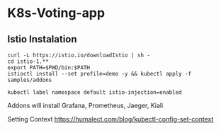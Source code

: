 # K8s-Voting-app 
## Istio Instalation 
```
curl -L https://istio.io/downloadIstio | sh -
cd istio-1.**
export PATH=$PWD/bin:$PATH
istioctl install --set profile=demo -y && kubectl apply -f samples/addons

kubectl label namespace default istio-injection=enabled

```
Addons will install Grafana, Prometheus, Jaeger, Kiali 

Setting Context https://humalect.com/blog/kubectl-config-set-context
